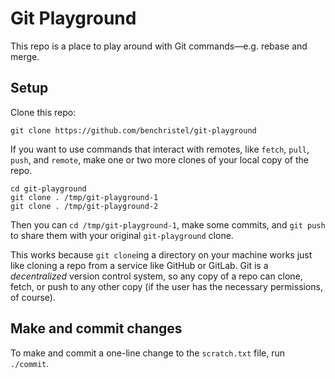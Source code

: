# Git Playground

This repo is a place to play around with Git commands—e.g. rebase and merge.

## Setup

Clone this repo:

```
git clone https://github.com/benchristel/git-playground
```

If you want to use commands that interact with remotes, like `fetch`, `pull`,
`push`, and `remote`, make one or two more clones of your local copy of the repo.

```
cd git-playground
git clone . /tmp/git-playground-1
git clone . /tmp/git-playground-2
```

Then you can `cd /tmp/git-playground-1`, make some commits, and `git push` to
share them with your original `git-playground` clone.

This works because `git clone`ing a directory on your machine works just like
cloning a repo from a service like GitHub or GitLab. Git is a _decentralized_
version control system, so any copy of a repo can clone, fetch, or push to any
other copy (if the user has the necessary permissions, of course).

## Make and commit changes

To make and commit a one-line change to the `scratch.txt` file, run `./commit`.
